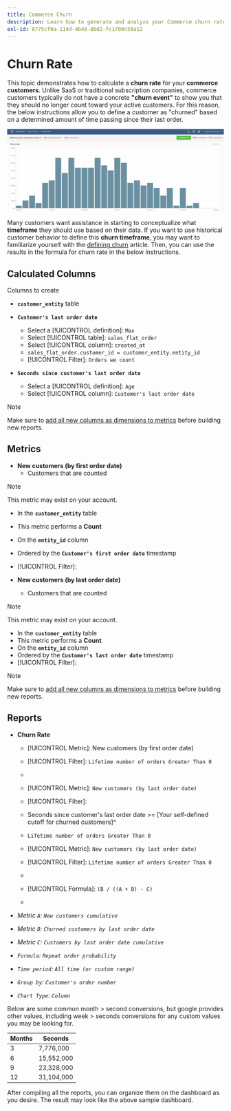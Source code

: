 ```yaml
---
title: Commerce Churn
description: Learn how to generate and analyze your Commerce churn rate.
exl-id: 8775cf0a-114d-4b48-8bd2-fc1700c59a12
---
```

# Churn Rate

This topic demonstrates how to calculate a **churn rate** for your **commerce customers**. Unlike SaaS or traditional subscription companies, commerce customers typically do not have a concrete **"churn event"** to show you that they should no longer count toward your active customers. For this reason, the below instructions allow you to define a customer as "churned" based on a determined amount of time passing since their last order.

![](../../assets/Churn_rate_image.png)

Many customers want assistance in starting to conceptualize what **timeframe** they should use based on their data. If you want to use historical customer behavior to define this **churn timeframe**, you may want to familiarize yourself with the [defining churn](../analysis/define-cust-churn.md) article. Then, you can use the results in the formula for churn rate in the below instructions.

## Calculated Columns

Columns to create

* **`customer_entity`** table
* **`Customer's last order date`**
  * Select a [!UICONTROL definition]: `Max`
  * Select [!UICONTROL table]: `sales_flat_order`
  * Select [!UICONTROL column]: `created_at`
  * `sales_flat_order.customer_id = customer_entity.entity_id`
  * [!UICONTROL Filter]: `Orders we count`

* **`Seconds since customer's last order date`**
  * Select a [!UICONTROL definition]: `Age`
  * Select [!UICONTROL column]: `Customer's last order date` 

>[!NOTE]
>
>Make sure to [add all new columns as dimensions to metrics](../data-warehouse-mgr/manage-data-dimensions-metrics.md) before building new reports.

## Metrics

* **New customers (by first order date)**
  * Customers that are counted

>[!NOTE]
>
>This metric may exist on your account.

* In the **`customer_entity`** table
* This metric performs a **Count**
* On the **`entity_id`** column
* Ordered by the **`Customer's first order date`** timestamp
* [!UICONTROL Filter]:

* **New customers (by last order date)**
  * Customers that are counted

>[!NOTE]
>
>This metric may exist on your account.

* In the **`customer_entity`** table
* This metric performs a **Count**
* On the **`entity_id`** column
* Ordered by the **`Customer's last order date`** timestamp
* [!UICONTROL Filter]:

>[!NOTE]
>
>Make sure to [add all new columns as dimensions to metrics](../data-warehouse-mgr/manage-data-dimensions-metrics.md) before building new reports.

## Reports

* **Churn Rate**
  * [!UICONTROL Metric]: New customers (by first order date)
  * [!UICONTROL Filter]: `Lifetime number of orders Greater Than 0`
  * [!UICONTROL Perspective]: `Cumulative`
  * [!UICONTROL Metric]: `New customers (by last order date)`
  * [!UICONTROL Filter]:
  * Seconds since customer's last order date >= [Your self-defined cutoff for churned customers]**`^`**
  * `Lifetime number of orders Greater Than 0`

  * [!UICONTROL Metric]: `New customers (by last order date)`
  * [!UICONTROL Filter]: `Lifetime number of orders Greater Than 0`
  * [!UICONTROL Perspective]: Cumulative
  * [!UICONTROL Formula]: `(B / ((A + B) - C)`
  * [!UICONTROL Format]: Percentage

* *Metric `A`: `New customers cumulative`*
* *Metric `B`: `Churned customers by last order date`*
* *Metric `C`: `Customers by last order date cumulative`*
* *`Formula`: `Repeat order probability`*
* *`Time period`: `All time (or custom range)`*
* *`Group by`: `Customer's order number`*
* *`Chart Type`: `Column`*

Below are some common month > second conversions, but google provides other values, including week > seconds conversions for any custom values you may be looking for.

| **Months** | **Seconds** |
|---|---|
| 3 | 7,776,000 |
| 6 | 15,552,000 |
| 9 | 23,328,000 |
| 12 | 31,104,000 |

After compiling all the reports, you can organize them on the dashboard as you desire. The result may look like the above sample dashboard.
